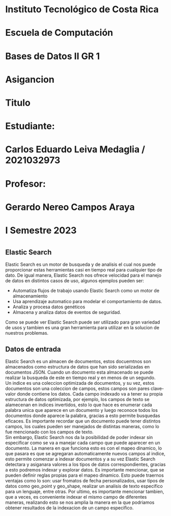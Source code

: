# Instituto Tecnológico de Costa Rica

# Escuela de Computación

# Bases de Datos II GR 1

# Asigancion

# Titulo

# Estudiante: 
# Carlos Eduardo Leiva Medaglia / 2021032973

# Profesor: 
# Gerardo Nereo Campos Araya

# I Semestre 2023
# 
# 
# 
# 
# 
# 
# 
# 
# 
# 
# 
# 
# 
# 
# 
# 
# 
# 
# 
# 
# 
# 
## Elastic Search  

Elastic Search es un motor de busqueda y de analisis el cual nos puede proporcionar estas herramientas casi en tiempo real para cualquier tipo de dato. De igual manera, Elastic Search nos ofrece velocidad para el manejo de datos en distintos casos de uso, algunos ejemplos pueden ser:

* Automatiza flujos de trabajo usando Elastic Search como un motor de almacenamiento
* Usa aprendizaje automatico para modelar el comportamiento de datos.
* Analiza y procesa datos genéticos
* Almacena y analiza datos de eventos de seguridad.  

Como se puede ver Elastic Search puede ser utilizado para gran variedad de usos y tambien es una gran herramienta para utilizar en la solucion de nuestros problemas.

## Datos de entrada
Elastic Search es un almacen de documentos, estos docuemtnos son almacenados como estructura de datos que han sido serializadas en documentos JSON. Cuando un documento esta almacenado se puede realizar la busqueda de este en tiempo real y en menos de un segundo.  
Un indice es una coleccion optimizada de documentos, y su vez, estos documentos son una coleccion de campos, estos campos son pares clave-valor donde contiene los datos. Cada campo indexado va a tener su propia estructura de datos optimizada, por ejemplo, los campos de texto se alamecenan en indices invertidos, esto lo que hace es enumerar cada palabra unica que aparece en un documento y luego reconoce todos los documentos donde aparece la palabra, gracias a esto permite busquedas eficaces. Es importante recordar que un documento puede tener distintos campos, los cuales pueden ser manejados de distintas maneras, como lo fue mencionado con los campos de texto.  
Sin embargo, Elastic Search nos da la posibilidad de poder indexar sin especificar como se va a manejar cada campo que puede aparecer en un documento. La manera en que funciona esto es con el mapeo dinamico, lo que pasara es que se agregaran automaticamente nuevos campos al indice, esto permite comenzar a indexar documentos y a su vez Elastic Search detectara y asiganara valores a los tipos de datos correspondientes, gracias a esto podremos indexar y explorar datos.
Es importante mencionar, que se pueden definir reglas propias para el mapeo dinamico. Esto puede traernos ventajas como lo son: usar fromatos de fecha personalizados, usar tipos de datos como geo_point y geo_shape, realizar un analisis de texto especifico para un lenguaje, entre otras.
Por ultimo, es importante mencionar tambien, que a veces, es conveniente indexar el mismo campo de diferentes maneras, realizando esto se nos amplia la manera en la que podriamos obtener resultados de la indexacion de un campo especifico.









